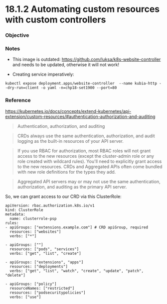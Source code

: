 # 18.1.2 Automating custom resources with custom controllers

### Objective

### Notes
- This image is outdated:
https://github.com/luksa/k8s-website-controller
and needs to be updated, otherwise it will not work!

- Creating service imperatively:
```
kubectl expose deployment.apps/website-controller  --name kubia-http --dry-run=client -o yaml -n=chp18-set1900 --port=80
```

### Reference

https://kubernetes.io/docs/concepts/extend-kubernetes/api-extension/custom-resources/#authentication-authorization-and-auditing

> Authentication, authorization, and auditing

> CRDs always use the same authentication, authorization, and audit logging as the built-in resources of your API server.

> If you use RBAC for authorization, most RBAC roles will not grant access to the new resources (except the cluster-admin role or any role created with wildcard rules). You'll need to explicitly grant access to the new resources. CRDs and Aggregated APIs often come bundled with new role definitions for the types they add.

> Aggregated API servers may or may not use the same authentication, authorization, and auditing as the primary API server.

So, we can grant access to our CRD via this ClusterRole:

```
apiVersion: rbac.authorization.k8s.io/v1
kind: ClusterRole
metadata:
  name: clusterrole-psp
rules:
- apiGroups: ["extensions.example.com"] # CRD apiGroup, required
  resources: ["websites"]
  verbs: ["*"]

- apiGroups: [""]
  resources: ["pods", "services"]
  verbs: ["get", "list", "create"]

- apiGroups: ["extensions", "apps"]
  resources: ["deployments"]
  verbs: ["get", "list", "watch", "create", "update", "patch", "delete"]

- apiGroups: ["policy"]
  resourceNames: ["restricted"]
  resources: ["podsecuritypolicies"]
  verbs: ["use"]
```
